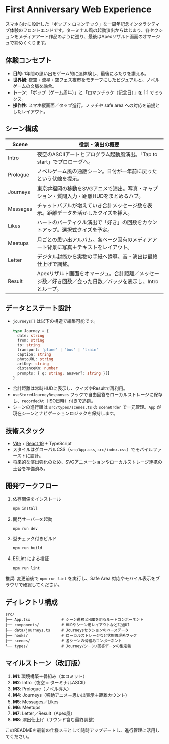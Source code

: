 # First Anniversary Web Experience

スマホ向けに設計した「ポップ × ロマンチック」な一周年記念インタラクティブ体験のフロントエンドです。ターミナル風の起動演出からはじまり、各セクションをメディアアート作品のように巡り、最後はApexリザルト画面のオマージュで締めくくります。

## 体験コンセプト
- **目的**: 1年間の思い出をゲーム的に追体験し、最後にふたりを讃える。
- **世界観**: 夜空・流星・空フェス夜市をモチーフにしたビジュアルと、ノベルゲームの文脈を融合。
- **トーン**: 「ポップ（ゲーム周年）」と「ロマンチック（記念日）」を 1:1 でミックス。
- **操作性**: スマホ縦画面／タップ進行。ノッチや safe area への対応を前提としたレイアウト。

## シーン構成
| Scene | 役割・演出の概要 |
| --- | --- |
| Intro | 夜空のASCIIアートとプログラム起動風演出。「Tap to start」でプロローグへ。 |
| Prologue | ノベルゲーム風の通話シーン。日付が一年前に戻ったという伏線を提示。 |
| Journeys | 東京⇄福岡の移動をSVGアニメで演出。写真・キャプション・質問入力・距離HUDをまとめるハブ。 |
| Messages | チャットバブルが増えていき合計メッセージ数を表示。距離データを活かしたクイズを挿入。 |
| Likes | ハートのパーティクル演出で「好き」の回数をカウントアップ。選択式クイズを予定。 |
| Meetups | 月ごとの思い出アルバム。各ページ固有のメディアアート背景に写真＋テキストをレイアウト。 |
| Letter | デジタル封筒から実物の手紙へ誘導。音・演出は最終仕上げで調整。 |
| Result | Apexリザルト画面をオマージュ。合計距離／メッセージ数／好き回数／会った日数／バッジを表示し、Introとループ。 |

## データとステート設計
- `journeys[]` は以下の構造で編集可能です。
  ```ts
  type Journey = {
    date: string
    from: string
    to: string
    transport: 'plane' | 'bus' | 'train'
    caption: string
    photoURL: string
    artKey: string
    distanceKm: number
    prompts: { q: string; answer?: string }[]
  }
  ```
- 合計距離は常時HUDに表示し、クイズやResultで再利用。
- `useStoredJourneyResponses` フックで自由回答をローカルストレージに保存し、`recordedAt`（ISO日時）付きで追跡。
- シーンの進行順は `src/types/scenes.ts` の `sceneOrder` で一元管理。`App` が現在シーンとナビゲーションロジックを保持します。

## 技術スタック
- [Vite](https://vitejs.dev/) + [React 19](https://react.dev/) + TypeScript
- スタイルはグローバルCSS（`src/App.css`, `src/index.css`）でモバイルファーストに設計。
- 将来的な演出強化のため、SVGアニメーションやローカルストレージ連携の土台を準備済み。

## 開発ワークフロー
1. 依存関係をインストール
   ```bash
   npm install
   ```
2. 開発サーバーを起動
   ```bash
   npm run dev
   ```
3. 型チェック付きビルド
   ```bash
   npm run build
   ```
4. ESLint による検証
   ```bash
   npm run lint
   ```

推奨: 変更前後で `npm run lint` を実行し、Safe Area 対応やモバイル表示をブラウザで確認してください。

## ディレクトリ構成
```
src/
├── App.tsx              # シーン遷移とHUDを司るルートコンポーネント
├── components/          # HUDやシーン用レイアウトなど共通UI
├── data/journeys.ts     # Journeysセクションのベースデータ
├── hooks/               # ローカルストレージなど状態管理系フック
├── scenes/              # 各シーンの骨組みコンポーネント
└── types/               # Journey/シーン/回答データの型定義
```

## マイルストーン（改訂版）
1. **M1**: 環境構築＋骨組み（本コミット）
2. **M2**: Intro（夜空 × ターミナルASCII）
3. **M3**: Prologue（ノベル導入）
4. **M4**: Journeys（移動アニメ＋思い出表示＋距離カウント）
5. **M5**: Messages／Likes
6. **M6**: Meetups
7. **M7**: Letter／Result（Apex風）
8. **M8**: 演出仕上げ（サウンド含む最終調整）

このREADMEを最新の仕様メモとして随時アップデートし、進行管理に活用してください。
